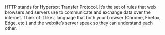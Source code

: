 HTTP stands for Hypertext Transfer Protocol.
It’s the set of rules that web browsers and servers use to communicate and exchange data over the internet.
Think of it like a language that both your browser (Chrome, Firefox, Edge, etc.) and the website’s server speak so they can understand each other.
